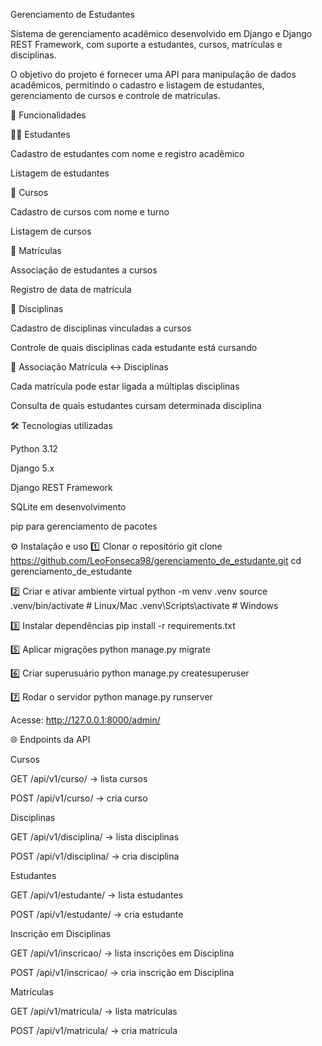  Gerenciamento de Estudantes

Sistema de gerenciamento acadêmico desenvolvido em Django e Django REST Framework, com suporte a estudantes, cursos, matrículas e disciplinas.

O objetivo do projeto é fornecer uma API para manipulação de dados acadêmicos, permitindo o cadastro e listagem de estudantes, gerenciamento de cursos e controle de matrículas.

🚀 Funcionalidades

👨‍🎓 Estudantes

Cadastro de estudantes com nome e registro acadêmico

Listagem de estudantes

📘 Cursos

Cadastro de cursos com nome e turno

Listagem de cursos

📝 Matrículas

Associação de estudantes a cursos

Registro de data de matrícula

📖 Disciplinas

Cadastro de disciplinas vinculadas a cursos

Controle de quais disciplinas cada estudante está cursando

🔗 Associação Matrícula ↔ Disciplinas

Cada matrícula pode estar ligada a múltiplas disciplinas

Consulta de quais estudantes cursam determinada disciplina

🛠️ Tecnologias utilizadas

Python 3.12

Django 5.x

Django REST Framework

SQLite em desenvolvimento

pip para gerenciamento de pacotes

⚙️ Instalação e uso
1️⃣ Clonar o repositório
git clone https://github.com/LeoFonseca98/gerenciamento_de_estudante.git
cd gerenciamento_de_estudante

2️⃣ Criar e ativar ambiente virtual
python -m venv .venv
source .venv/bin/activate   # Linux/Mac
.venv\Scripts\activate      # Windows

3️⃣ Instalar dependências
pip install -r requirements.txt

5️⃣ Aplicar migrações
python manage.py migrate

6️⃣ Criar superusuário
python manage.py createsuperuser

7️⃣ Rodar o servidor
python manage.py runserver

Acesse: http://127.0.0.1:8000/admin/

🌐 Endpoints da API

Cursos

 GET /api/v1/curso/ → lista cursos
 
 POST /api/v1/curso/ → cria curso

Disciplinas

 GET /api/v1/disciplina/ → lista disciplinas
 
 POST /api/v1/disciplina/ → cria disciplina

Estudantes

 GET /api/v1/estudante/ → lista estudantes
 
 POST /api/v1/estudante/ → cria estudante

Inscrição em Disciplinas

 GET /api/v1/inscricao/ → lista inscrições em Disciplina
 
 POST /api/v1/inscricao/ → cria inscrição em Disciplina

Matrículas

 GET /api/v1/matricula/ → lista matrículas
 
 POST /api/v1/matricula/ → cria matrícula



